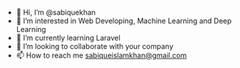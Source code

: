 - 👋 Hi, I’m @sabiquekhan
- 👀 I’m interested in Web Developing, Machine Learning and Deep Learning
- 🌱 I’m currently learning Laravel
- 💞️ I’m looking to collaborate with your company
- 📫 How to reach me sabiqueislamkhan@gmail.com

<!---
sabiquekhan/sabiquekhan is a ✨ special ✨ repository because its `README.md` (this file) appears on your GitHub profile.
You can click the Preview link to take a look at your changes.
--->
